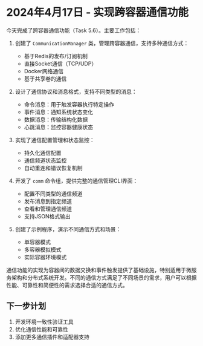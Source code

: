 # 2024年4月17日 - 实现跨容器通信功能

今天完成了跨容器通信功能（Task 5.6）。主要工作包括：

1. 创建了 `CommunicationManager` 类，管理跨容器通信，支持多种通信方式：
   - 基于Redis的发布/订阅机制
   - 直接Socket通信（TCP/UDP）
   - Docker网络通信
   - 基于共享卷的通信

2. 设计了通信协议和消息格式，支持不同类型的消息：
   - 命令消息：用于触发容器执行特定操作
   - 事件消息：通知系统状态变化
   - 数据消息：传输结构化数据
   - 心跳消息：监控容器健康状态

3. 实现了通信配置管理和状态监控：
   - 持久化通信配置
   - 通信频道状态监控
   - 自动重连和错误恢复机制

4. 开发了 `comm` 命令组，提供完整的通信管理CLI界面：
   - 配置不同类型的通信频道
   - 发布消息到指定频道
   - 查看和管理通信频道
   - 支持JSON格式输出

5. 创建了示例程序，演示不同通信方式和场景：
   - 单容器模式
   - 多容器模拟模式
   - 实际容器环境模式

通信功能的实现为容器间的数据交换和事件触发提供了基础设施，特别适用于微服务架构和分布式系统开发。不同的通信方式满足了不同场景的需求，用户可以根据性能、可靠性和简便性的需求选择合适的通信方式。

## 下一步计划
1. 开发环境一致性验证工具
2. 优化通信性能和可靠性
3. 添加更多通信插件和适配器支持 